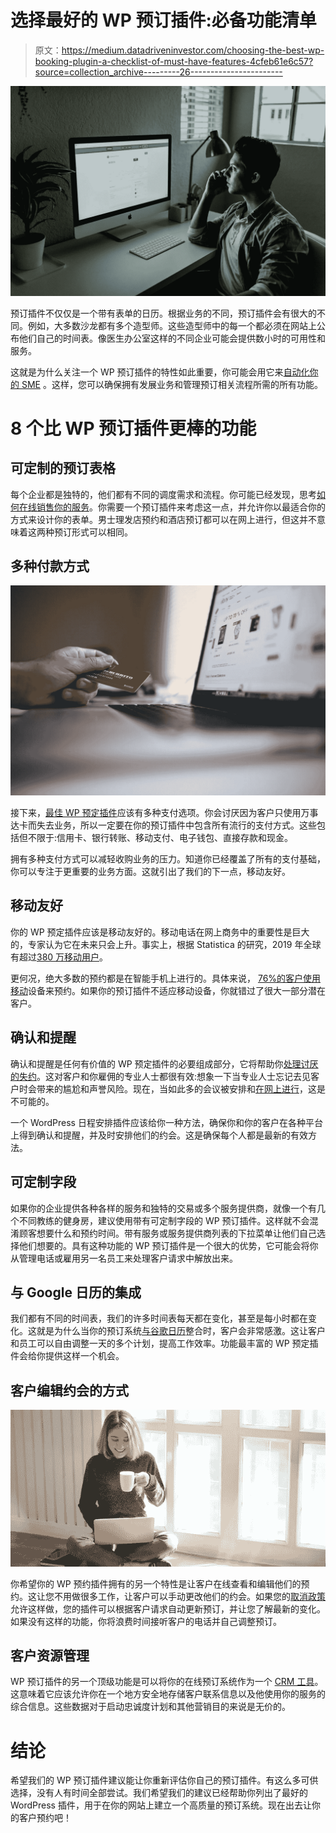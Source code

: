 # 选择最好的 WP 预订插件:必备功能清单

> 原文：<https://medium.datadriveninvestor.com/choosing-the-best-wp-booking-plugin-a-checklist-of-must-have-features-4cfeb61e6c57?source=collection_archive---------26----------------------->

![](img/93f271841f3572fbb8119634128754bb.png)

预订插件不仅仅是一个带有表单的日历。根据业务的不同，预订插件会有很大的不同。例如，大多数沙龙都有多个造型师。这些造型师中的每一个都必须在网站上公布他们自己的时间表。像医生办公室这样的不同企业可能会提供数小时的可用性和服务。

这就是为什么关注一个 WP 预订插件的特性如此重要，你可能会用它来[自动化你的 SME](https://yourstory.com/mystory/business-automation-driving-outstanding-results-smes) 。这样，您可以确保拥有发展业务和管理预订相关流程所需的所有功能。

# 8 个比 WP 预订插件更棒的功能

## 可定制的预订表格

每个企业都是独特的，他们都有不同的调度需求和流程。你可能已经发现，思考[如何在线销售你的服务](https://tekhspy.com/business/selling-services-using-a-website/)。你需要一个预订插件来考虑这一点，并允许你以最适合你的方式来设计你的表单。男士理发店预约和酒店预订都可以在网上进行，但这并不意味着这两种预订形式可以相同。

## 多种付款方式

![](img/92c2dcb29a013948b7618a1f6ce57541.png)

接下来，[最佳 WP 预定插件](https://www.booknetic.com/)应该有多种支付选项。你会讨厌因为客户只使用万事达卡而失去业务，所以一定要在你的预订插件中包含所有流行的支付方式。这些包括但不限于:信用卡、银行转账、移动支付、电子钱包、直接存款和现金。

拥有多种支付方式可以减轻收购业务的压力。知道你已经覆盖了所有的支付基础，你可以专注于更重要的业务方面。这就引出了我们的下一点，移动友好。

## 移动友好

你的 WP 预定插件应该是移动友好的。移动电话在网上商务中的重要性是巨大的，专家认为它在未来只会上升。事实上，根据 Statistica 的研究，2019 年全球有超过[380 万移动用户](https://www.statista.com/statistics/330695/number-of-smartphone-users-worldwide/)。

更何况，绝大多数的预约都是在智能手机上进行的。具体来说， [76%的客户使用移动](https://financesonline.com/appointment-scheduling-statistics/#:~:text=45%20hours%20is%20the%20average,found%20to%20result%20in%20appointments.)设备来预约。如果你的预订插件不适应移动设备，你就错过了很大一部分潜在客户。

## 确认和提醒

确认和提醒是任何有价值的 WP 预定插件的必要组成部分，它将帮助你[处理讨厌的失约](https://medium.com/better-marketing/why-customers-dont-come-understanding-and-tackling-no-shows-44bdf07f58ea)。这对客户和你雇佣的专业人士都很有效:想象一下当专业人士忘记去见客户时会带来的尴尬和声誉风险。现在，当如此多的会议被安排和[在网上进行](https://customerthink.com/hacks-to-increase-the-effectiveness-of-online-consultations/)，这是不可能的。

一个 WordPress 日程安排插件应该给你一种方法，确保你和你的客户在各种平台上得到确认和提醒，并及时安排他们的约会。这是确保每个人都是最新的有效方法。

## 可定制字段

如果你的企业提供各种各样的服务和独特的交易或多个服务提供商，就像一个有几个不同教练的健身房，建议使用带有可定制字段的 WP 预订插件。这样就不会混淆顾客想要什么和预约时间。带有服务或服务提供商列表的下拉菜单让他们自己选择他们想要的。具有这种功能的 WP 预订插件是一个很大的优势，它可能会将你从管理电话或雇用另一名员工来处理客户请求中解放出来。

## 与 Google 日历的集成

我们都有不同的时间表，我们的许多时间表每天都在变化，甚至是每小时都在变化。这就是为什么当你的预订系统[与谷歌日历](https://blog.hubspot.com/marketing/google-calendar-tips)整合时，客户会非常感激。这让客户和员工可以自由调整一天的多个计划，提高工作效率。功能最丰富的 WP 预定插件会给你提供这样一个机会。

## 客户编辑约会的方式

![](img/8ed6f0d72138928fdb0154a9e1a294b5.png)

你希望你的 WP 预约插件拥有的另一个特性是让客户在线查看和编辑他们的预约。这让您不用做很多工作，让客户可以手动更改他们的约会。如果您的[取消政策](https://community.solutionreach.com/s/article/Strategy-Guide-An-Effective-Cancellation-Policy)允许这样做，您的插件可以根据客户请求自动更新预订，并让您了解最新的变化。如果没有这样的功能，你将浪费时间接听客户的电话并自己调整预订。

## 客户资源管理

WP 预订插件的另一个顶级功能是可以将你的在线预订系统作为一个 [CRM 工具](https://en.wikipedia.org/wiki/Customer_relationship_management)。这意味着它应该允许你在一个地方安全地存储客户联系信息以及他使用你的服务的综合信息。这些数据对于启动忠诚度计划和其他营销目的来说是无价的。

# 结论

希望我们的 WP 预订插件建议能让你重新评估你自己的预订插件。有这么多可供选择，没有人有时间全部尝试。我们希望我们的建议已经帮助你列出了最好的 WordPress 插件，用于在你的网站上建立一个高质量的预订系统。现在出去让你的客户预约吧！